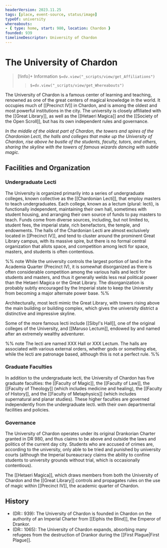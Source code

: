 ```yaml
---
headerVersion: 2023.11.25
tags: [place, event-source, status/image]
typeOf: university
whereabouts: 
- { type: home, start: 980, location: Chardon }
founded: 939
timelineDescriptor: University of Chardon
---
```

# The University of Chardon
>[!info]+ Information
> `$=dv.view("_scripts/view/get_Affiliations")`
>> `$=dv.view("_scripts/view/get_Whereabouts")`

The University of Chardon is a famous center of learning and teaching, renowned as one of the great centers of magical knowledge in the world. It occupies much of [[Precinct IV]] in Chardon, and is among the oldest and most powerful institutions in the city. The university is closely affiliated with the [[Great Library]], as well as the [[Hetaeri Magica]] and the [[Society of the Open Scroll]], but has its own independent rules and governance. 

*In the middle of the oldest part of Chardon, the towers and spires of the Chardonian Lecti, the halls and colleges that make up the University of Chardon, rise above he bustle of the students, faculty, tutors, and others, sharing the skyline with the towers of famous wizards dancing with subtle magic.*
## Facilities and Organization

### Undergraduate Lecti

The University is organized primarily into a series of undergraduate colleges, known collective as the [[Chardonian Lecti]], that employ masters to teach undergraduates. Each college, known as a lectum (plural: lecti), is functionally independent, maintaining their own hall, sometimes with student housing, and arranging their own source of funds to pay masters to teach. Funds come from diverse sources, including, but not limited to, student fees, the imperial state, rich benefactors, the temple, and endowments. The halls of the Chardonian Lecti are almost exclusively located in [[Precinct IV]], and tend to cluster around the prominent Great Library campus, with its massive spire, but there is no formal central organization that allots space, and competition among lecti for space, masters, and students is often contentious.

%% note
While the university controls the largest portion of land in the Academia Quarter (Precinct IV), it is somewhat disorganized as there is often considerable competition among the various halls and lecti for students and masters, and thus it generally welds less real political power than the Hetaeri Magica or the Great Library. The disorganization is probably subtly encouraged by the Imperial state to keep the University from becoming a major alternate power base.
%%

Architecturally, most lecti mimic the Great Library, with towers rising above the main building or building complex, which gives the university district a distinctive and impressive skyline. 

Some of the more famous lecti include [[Sibyl's Hall]], one of the original colleges of the University, and [[Maruso Lectum]], endowed by and named after an extremely wealthy adventurer. 

%% note
The lecti are named XXX Hall or XXX Lectum. The halls are associated with various external orders, whether gods or something else, while the lecti are patronage based, although this is not a perfect rule.
%%
### Graduate Faculties

In addition to the undergraduate lecti, the University of Chardon has five graduate faculties: the [[Faculty of Magic]], the [[Faculty of Law]], the [[Faculty of Theology]] (which includes medicine and healing), the [[Faculty of History]], and the [[Faculty of Metaphysics]] (which includes supernatural and planar studies). These higher faculties are governed independently from the undergraduate lecti. with their own departmental facilities and policies.
### Governance

The University of Chardon operates under its original Drankorian Charter granted in DR 980, and thus claims to be above and outside the laws and politics of the current day city. Students who are accused of crimes are, according to the university, only able to be tried and punished by university courts (although the Imperial bureaucracy claims the ability to confine students to university grounds without trial, which is occasionally contentious).

The [[Hetaeri Magica]], which draws members from both the University of Chardon and the [[Great Library]] controls and propagates rules on the use of magic within [[Precinct IV]], the academic quarter of Chardon. 
## History

- (DR:: 939): The University of Chardon is founded in Chardon on the authority of an Imperial Charter from [[Eiphis the Blind]], the Emperor of Drankor.
- (DR:: 1065): The University of Chardon expands, absorbing many refugees from the destruction of Drankor during the [[First Plague|First Plague]].



